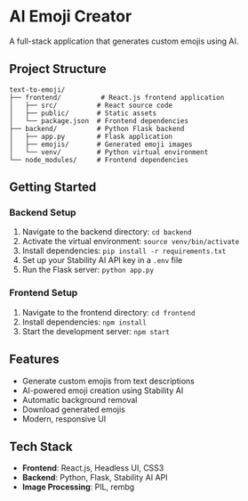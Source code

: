 # AI Emoji Creator

A full-stack application that generates custom emojis using AI.

## Project Structure

```
text-to-emoji/
├── frontend/          # React.js frontend application
│   ├── src/          # React source code
│   ├── public/       # Static assets
│   └── package.json  # Frontend dependencies
├── backend/          # Python Flask backend
│   ├── app.py        # Flask application
│   ├── emojis/       # Generated emoji images
│   └── venv/         # Python virtual environment
└── node_modules/     # Frontend dependencies
```

## Getting Started

### Backend Setup
1. Navigate to the backend directory: `cd backend`
2. Activate the virtual environment: `source venv/bin/activate`
3. Install dependencies: `pip install -r requirements.txt`
4. Set up your Stability AI API key in a `.env` file
5. Run the Flask server: `python app.py`

### Frontend Setup
1. Navigate to the frontend directory: `cd frontend`
2. Install dependencies: `npm install`
3. Start the development server: `npm start`

## Features

- Generate custom emojis from text descriptions
- AI-powered emoji creation using Stability AI
- Automatic background removal
- Download generated emojis
- Modern, responsive UI

## Tech Stack

- **Frontend**: React.js, Headless UI, CSS3
- **Backend**: Python, Flask, Stability AI API
- **Image Processing**: PIL, rembg
